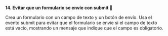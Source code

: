 **14. Evitar que un formulario se envíe con submit 📝**

Crea un formulario con un campo de texto y un botón de envío. Usa el evento submit para evitar que el formulario se envíe si el campo de texto está vacío, mostrando un mensaje que indique que el campo es obligatorio.